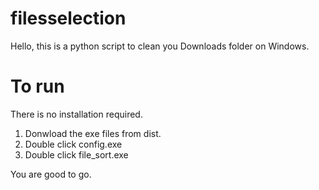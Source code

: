 # filesselection
 
Hello, this is a python script to clean you Downloads folder on Windows.

# To run

There is no installation required.

1. Donwload the exe files from dist.
2. Double click config.exe
3. Double click file_sort.exe

You are good to go.

